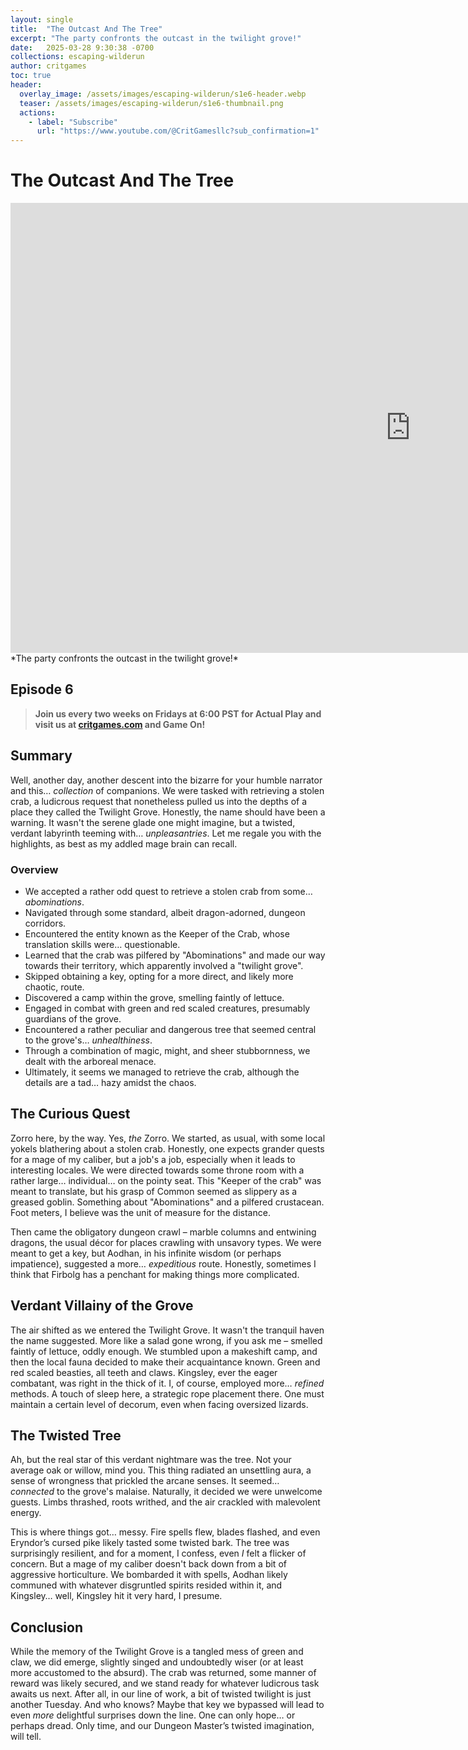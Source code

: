 ```yaml
---
layout: single
title:  "The Outcast And The Tree"
excerpt: "The party confronts the outcast in the twilight grove!"
date:   2025-03-28 9:30:38 -0700
collections: escaping-wilderun
author: critgames
toc: true
header:
  overlay_image: /assets/images/escaping-wilderun/s1e6-header.webp
  teaser: /assets/images/escaping-wilderun/s1e6-thumbnail.png
  actions:
    - label: "Subscribe"
      url: "https://www.youtube.com/@CritGamesllc?sub_confirmation=1"
---
```


# The Outcast And The Tree
<iframe width="1280" height="720" src="https://www.youtube.com/embed/UEgAFArWdbY?si=WwjQc7AcFi14osiO" title="YouTube video player" frameborder="0" allow="accelerometer; autoplay; clipboard-write; encrypted-media; gyroscope; picture-in-picture; web-share" referrerpolicy="strict-origin-when-cross-origin" allowfullscreen></iframe>
*The party confronts the outcast in the twilight grove!*

## Episode 6
> **Join us every two weeks on Fridays at 6:00 PST for Actual Play and visit us at [critgames.com](https://critgames.com) and Game On!**

## Summary

Well, another day, another descent into the bizarre for your humble narrator and this… *collection* of companions. We were tasked with retrieving a stolen crab, a ludicrous request that nonetheless pulled us into the depths of a place they called the Twilight Grove. Honestly, the name should have been a warning. It wasn't the serene glade one might imagine, but a twisted, verdant labyrinth teeming with… *unpleasantries*. Let me regale you with the highlights, as best as my addled mage brain can recall.

### Overview

*   We accepted a rather odd quest to retrieve a stolen crab from some… *abominations*.
*   Navigated through some standard, albeit dragon-adorned, dungeon corridors.
*   Encountered the entity known as the Keeper of the Crab, whose translation skills were… questionable.
*   Learned that the crab was pilfered by "Abominations" and made our way towards their territory, which apparently involved a "twilight grove".
*   Skipped obtaining a key, opting for a more direct, and likely more chaotic, route.
*   Discovered a camp within the grove, smelling faintly of lettuce.
*   Engaged in combat with green and red scaled creatures, presumably guardians of the grove.
*   Encountered a rather peculiar and dangerous tree that seemed central to the grove's… *unhealthiness*.
*   Through a combination of magic, might, and sheer stubbornness, we dealt with the arboreal menace.
*   Ultimately, it seems we managed to retrieve the crab, although the details are a tad… hazy amidst the chaos.

## The Curious Quest

Zorro here, by the way. Yes, *the* Zorro. We started, as usual, with some local yokels blathering about a stolen crab. Honestly, one expects grander quests for a mage of my caliber, but a job's a job, especially when it leads to interesting locales. We were directed towards some throne room with a rather large… individual… on the pointy seat. This "Keeper of the crab" was meant to translate, but his grasp of Common seemed as slippery as a greased goblin. Something about "Abominations" and a pilfered crustacean. Foot meters, I believe was the unit of measure for the distance.

Then came the obligatory dungeon crawl – marble columns and entwining dragons, the usual décor for places crawling with unsavory types. We were meant to get a key, but Aodhan, in his infinite wisdom (or perhaps impatience), suggested a more… *expeditious* route. Honestly, sometimes I think that Firbolg has a penchant for making things more complicated.

## Verdant Villainy of the Grove

The air shifted as we entered the Twilight Grove. It wasn't the tranquil haven the name suggested. More like a salad gone wrong, if you ask me – smelled faintly of lettuce, oddly enough. We stumbled upon a makeshift camp, and then the local fauna decided to make their acquaintance known. Green and red scaled beasties, all teeth and claws. Kingsley, ever the eager combatant, was right in the thick of it. I, of course, employed more… *refined* methods. A touch of sleep here, a strategic rope placement there. One must maintain a certain level of decorum, even when facing oversized lizards.

## The Twisted Tree

Ah, but the real star of this verdant nightmare was the tree. Not your average oak or willow, mind you. This thing radiated an unsettling aura, a sense of wrongness that prickled the arcane senses. It seemed… *connected* to the grove's malaise. Naturally, it decided we were unwelcome guests. Limbs thrashed, roots writhed, and the air crackled with malevolent energy.

This is where things got… messy. Fire spells flew, blades flashed, and even Eryndor’s cursed pike likely tasted some twisted bark. The tree was surprisingly resilient, and for a moment, I confess, even *I* felt a flicker of concern. But a mage of my caliber doesn't back down from a bit of aggressive horticulture. We bombarded it with spells, Aodhan likely communed with whatever disgruntled spirits resided within it, and Kingsley… well, Kingsley hit it very hard, I presume.

## Conclusion

While the memory of the Twilight Grove is a tangled mess of green and claw, we did emerge, slightly singed and undoubtedly wiser (or at least more accustomed to the absurd). The crab was returned, some manner of reward was likely secured, and we stand ready for whatever ludicrous task awaits us next. After all, in our line of work, a bit of twisted twilight is just another Tuesday. And who knows? Maybe that key we bypassed will lead to even *more* delightful surprises down the line. One can only hope… or perhaps dread. Only time, and our Dungeon Master’s twisted imagination, will tell.